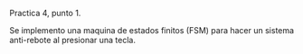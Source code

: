 Practica 4, punto 1.

Se implemento una maquina de estados finitos (FSM) para hacer un sistema anti-rebote al presionar una tecla.


